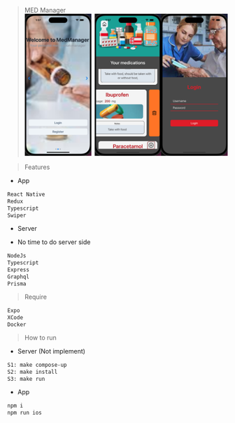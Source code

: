 > MED Manager
> ![Thumbnail Of the project](./documents/pics/main.png)

> Features

- App

```
React Native
Redux
Typescript
Swiper

```

- Server

* No time to do server side

```
NodeJs
Typescript
Express
Graphql
Prisma
```

> Require

```
Expo
XCode
Docker
```

> How to run

- Server (Not implement)

```
S1: make compose-up
S2: make install
S3: make run
```

- App

```
npm i
npm run ios
```
